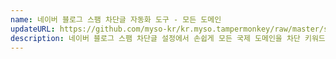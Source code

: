 ```yaml
---
name: 네이버 블로그 스팸 차단글 자동화 도구 - 모든 도메인
updateURL: https://github.com/myso-kr/kr.myso.tampermonkey/raw/master/service/com.naver.blog-antispam.domains.user.js
description: 네이버 블로그 스팸 차단글 설정에서 손쉽게 모든 국제 도메인을 차단 키워드로 등록 할 수 있습니다.
---
```

